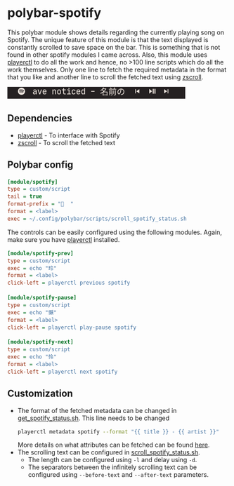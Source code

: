 # polybar-spotify

This polybar module shows details regarding the currently playing song on Spotify. The unique feature of this module is that the text displayed is constantly scrolled to save space on the bar. This is something that is not found in other spotify modules I came across. Also, this module uses [playerctl](https://github.com/altdesktop/playerctl) to do all the work and hence, no >100 line scripts which do all the work themselves. Only one line to fetch the required metadata in the format that you like and another line to scroll the fetched text using [zscroll](https://github.com/noctuid/zscroll).

![](screenshots/demo.gif)

## Dependencies

- [playerctl](https://github.com/altdesktop/playerctl) - To interface with Spotify
- [zscroll](https://github.com/noctuid/zscroll) - To scroll the fetched text

## Polybar config

```ini
[module/spotify]
type = custom/script
tail = true
format-prefix = "  "
format = <label>
exec = ~/.config/polybar/scripts/scroll_spotify_status.sh
```

The controls can be easily configured using the following modules. Again, make sure you have [playerctl](https://github.com/altdesktop/playerctl) installed.

```ini
[module/spotify-prev]
type = custom/script
exec = echo "玲"
format = <label>
click-left = playerctl previous spotify

[module/spotify-pause]
type = custom/script
exec = echo "懶"
format = <label>
click-left = playerctl play-pause spotify

[module/spotify-next]
type = custom/script
exec = echo "怜"
format = <label>
click-left = playerctl next spotify
```

## Customization

- The format of the fetched metadata can be changed in [get_spotify_status.sh](get_spotify_status.sh). This line needs to be changed
  ```sh
  playerctl metadata spotify --format "{{ title }} - {{ artist }}"
  ```
  More details on what attributes can be fetched can be found [here](https://github.com/altdesktop/playerctl/#printing-properties-and-metadata).
- The scrolling text can be configured in [scroll_spotify_status.sh](scroll_spotify_status.sh). 
  - The length can be configured using `-l` and delay using `-d`.
  - The separators between the infinitely scrolling text can be configured using `--before-text` and `--after-text` parameters.